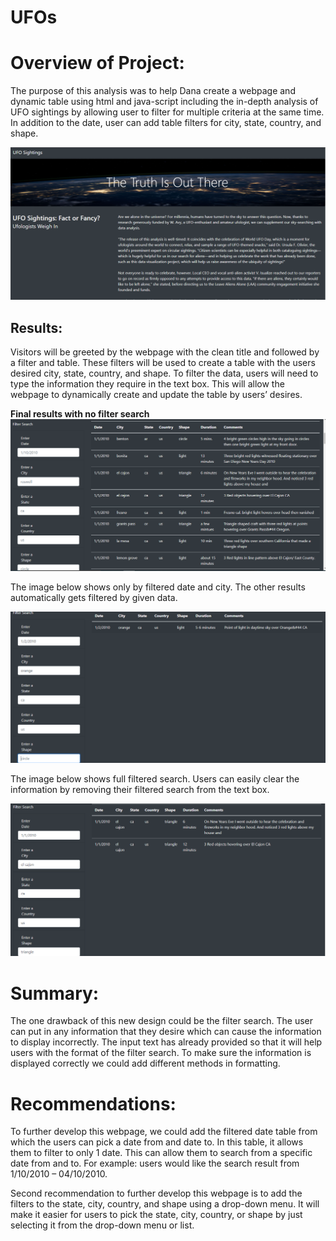 # UFOs
# Overview of Project: 
The purpose of this analysis was to help Dana create a webpage and dynamic table using html and java-script including the in-depth analysis of UFO sightings by allowing user to filter for multiple criteria at the same time. In addition to the date, user can add table filters for city, state, country, and shape. 

![UFOs](https://github.com/Zainak94/UFOs/blob/main/Resources/web_capture.PNG)

## Results: 
Visitors will be greeted by the webpage with the clean title and followed by a filter and table. These filters will be used to create a table with the users desired city, state, country, and shape. To filter the data, users will need to type the information they require in the text box. This will allow the webpage to dynamically create and update the table by users’ desires.

**Final results with no filter search**
![UFOs](https://github.com/Zainak94/UFOs/blob/main/Resources/final_result.PNG)

The image below shows only by filtered date and city. The other results automatically gets filtered by given data. 

![UFOs](https://github.com/Zainak94/UFOs/blob/main/Resources/filtered_date_city.PNG)

The image below shows full filtered search. Users can easily clear the information by removing their filtered search from the text box. 

![UFOs](https://github.com/Zainak94/UFOs/blob/main/Resources/complete_filter.PNG )

# Summary: 

The one drawback of this new design could be the filter search. The user can put in any information that they desire which can cause the information to display incorrectly. The input text has already provided so that it will help users with the format of the filter search. To make sure the information is displayed correctly we could add different methods in formatting. 

# Recommendations: 

To further develop this webpage, we could add the filtered date table from which the users can pick a date from and date to. In this table, it allows them to filter to only 1 date. This can allow them to search from a specific date from and to. For example: users would like the search result from 1/10/2010 – 04/10/2010. 

Second recommendation to further develop this webpage is to add the filters to the state, city, country, and shape using a drop-down menu. It will make it easier for users to pick the state, city, country, or shape by just selecting it from the drop-down menu or list. 
